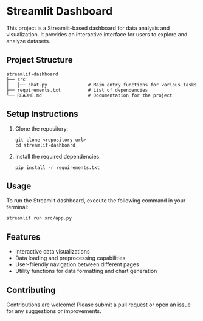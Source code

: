 # Streamlit Dashboard

This project is a Streamlit-based dashboard for data analysis and visualization. It provides an interactive interface for users to explore and analyze datasets.

## Project Structure

```
streamlit-dashboard
├── src
│   ├── chat.py               # Main entry functions for various tasks
├── requirements.txt          # List of dependencies
└── README.md                 # Documentation for the project
```

## Setup Instructions

1. Clone the repository:
   ```
   git clone <repository-url>
   cd streamlit-dashboard
   ```

2. Install the required dependencies:
   ```
   pip install -r requirements.txt
   ```

## Usage

To run the Streamlit dashboard, execute the following command in your terminal:
```
streamlit run src/app.py
```

## Features

- Interactive data visualizations
- Data loading and preprocessing capabilities
- User-friendly navigation between different pages
- Utility functions for data formatting and chart generation

## Contributing

Contributions are welcome! Please submit a pull request or open an issue for any suggestions or improvements.